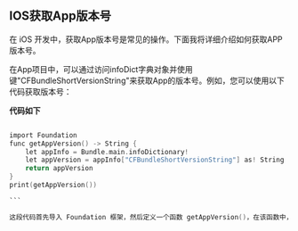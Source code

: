 
## IOS获取App版本号

在 iOS 开发中，获取App版本号是常见的操作。下面我将详细介绍如何获取APP版本号。
</br>

在App项目中，可以通过访问infoDict字典对象并使用键"CFBundleShortVersionString"来获取App的版本号。例如，您可以使用以下代码获取版本号：

**代码如下**

````objectivec

import Foundation
func getAppVersion() -> String {  
    let appInfo = Bundle.main.infoDictionary!  
    let appVersion = appInfo["CFBundleShortVersionString"] as! String  
    return appVersion  
}
print(getAppVersion()) 

```

这段代码首先导入 Foundation 框架，然后定义一个函数 getAppVersion()，在该函数中，通过访问 Bundle.main.infoDictionary 来获取 App 的版本信息，其中"CFBundleShortVersionString"是苹果官方规定的一个键，对应的值就是我们要获取的 App 版本号。最后，通过 print() 函数打印出获取到的版本号。






